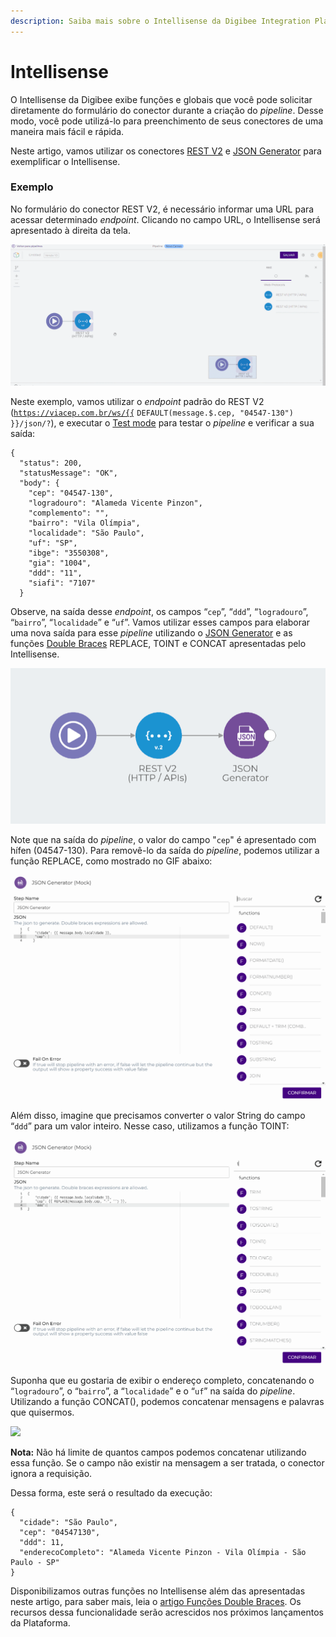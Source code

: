 ```yaml
---
description: Saiba mais sobre o Intellisense da Digibee Integration Platform
---
```


# Intellisense

O Intellisense da Digibee exibe funções e globais que você pode solicitar diretamente do formulário do conector durante a criação do _pipeline_. Desse modo, você pode utilizá-lo para preenchimento de seus conectores de uma maneira mais fácil e rápida.

Neste artigo, vamos utilizar os conectores [REST V2](../../components/web-protocols/rest-v2.md) e [JSON Generator](../../components/tools/json-generator.md) para exemplificar o Intellisense.

### Exemplo <a href="#h_204aed3501" id="h_204aed3501"></a>

No formulário do conector REST V2, é necessário informar uma URL para acessar determinado _endpoint_. Clicando no campo URL, o Intellisense será apresentado à direita da tela.

![](<../../.gitbook/assets/01 (3).gif>)

Neste exemplo, vamos utilizar o _endpoint_ padrão do REST V2 ([`https://viacep.com.br/ws/{{`](https://viacep.com.br/ws/%7B%7B) `DEFAULT(message.$.cep, "04547-130") }}/json/?`), e executar o [Test mode](test-mode/) para testar o _pipeline_ e verificar a sua saída:

```
{
  "status": 200,
  "statusMessage": "OK",
  "body": {
    "cep": "04547-130",
    "logradouro": "Alameda Vicente Pinzon",
    "complemento": "",
    "bairro": "Vila Olímpia",
    "localidade": "São Paulo",
    "uf": "SP",
    "ibge": "3550308",
    "gia": "1004",
    "ddd": "11",
    "siafi": "7107"
  }
```

Observe, na saída desse _endpoint_, os campos “`cep`”, “`ddd`”, “`logradouro`”, “`bairro`”, “`localidade`” e “`uf`”. Vamos utilizar esses campos para elaborar uma nova saída para esse _pipeline_ utilizando o [JSON Generator](../../components/tools/json-generator.md) e as funções [Double Braces](../funcoes-double-braces/) REPLACE, TOINT e CONCAT apresentadas pelo Intellisense.

![](<../../.gitbook/assets/02 (20).png>)

Note que na saída do _pipeline_, o valor do campo "`cep`" é apresentado com hífen (04547-130). Para removê-lo da saída do _pipeline_, podemos utilizar a função REPLACE, como mostrado no GIF abaixo:

![](<../../.gitbook/assets/03 (6).gif>)

Além disso, imagine que precisamos converter o valor String do campo “`ddd`” para um valor inteiro. Nesse caso, utilizamos a função TOINT:

![](../../.gitbook/assets/04.gif)

Suponha que eu gostaria de exibir o endereço completo, concatenando o “`logradouro`”, o “`bairro`”, a “`localidade`” e o “`uf`” na saída do _pipeline_. Utilizando a função CONCAT(), podemos concatenar mensagens e palavras que quisermos.

![](../../.gitbook/assets/int555.gif)

**Nota:** Não há limite de quantos campos podemos concatenar utilizando essa função. Se o campo não existir na mensagem a ser tratada, o conector ignora a requisição.

Dessa forma, este será o resultado da execução:

```
{
  "cidade": "São Paulo",
  "cep": "04547130",
  "ddd": 11,
  "enderecoCompleto": "Alameda Vicente Pinzon - Vila Olímpia - São Paulo - SP"
}
```

Disponibilizamos outras funções no Intellisense além das apresentadas neste artigo, para saber mais, leia o [artigo Funções Double Braces](../funcoes-double-braces/). Os recursos dessa funcionalidade serão acrescidos nos próximos lançamentos da Plataforma.
